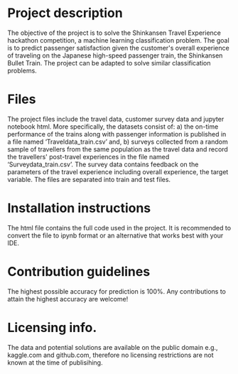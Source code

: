 # Project description 
The objective of the project is to solve the Shinkansen Travel Experience hackathon competition, a machine learning classification problem. The goal is to predict passenger satisfaction  given the customer's overall experience of traveling on the Japanese high-speed passenger train, the Shinkansen Bullet Train. The project can be adapted to solve similar classification problems.
# Files 
The project files include the travel data, customer survey data and jupyter notebook html. More specifically, the datasets consist of: a) the on-time performance of the trains along with passenger information is published in a file named ‘Traveldata_train.csv’ and, b) surveys collected from a random sample of travellers from the same population as the travel data and record the travellers' post-travel experiences in the file named ‘Surveydata_train.csv’. The survey data contains feedback on the parameters of the travel experience including overall experience, the target variable. The files are separated into train and test files.
# Installation instructions 
The html file contains the full code used in the project. It is recommended to convert the file to ipynb format or an alternative that works best with your IDE.
# Contribution guidelines
The highest possible accuracy for prediction is 100%. Any contributions to attain the highest accuracy are welcome! 
# Licensing info.
The data and potential solutions are available on the public domain e.g., kaggle.com and github.com, therefore no licensing restrictions are not known at the time of publisihing. 
